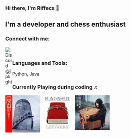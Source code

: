 ### Hi there, I'm Riffecs 👋

## I'm a developer and chess enthusiast
 

### Connect with me:
[<img align="left" alt="Discord @jplight" width="22px" src="https://github.com/RIffecs/RIffecs/blob/master/.github/img/googlechrome.svg" />][website]

<br/>

### Languages and Tools: 

Python, Java

[website]: https://www.riffecs.com
[lichess]: https://lichess.org/@/Riffecs


### Currently Playing during coding ♬

[<img align="left" width="110" target="_blank" src="./img/rammstein.png">](https://music.youtube.com/playlist?list=OLAK5uy_nl5CYbyn0jhWQiRJ17yvqRDN96eTx7sWQ)
[<img align="left" width="110" target="_blank" src="./img/kaizer.png">](https://music.youtube.com/playlist?list=OLAK5uy_n-TbSRrYTUEly3oU81m_z7AiZegeNbiz0)
[<img align="left" width="110" target="_blank" src="./img/alligatoah.png">](https://music.youtube.com/playlist?list=OLAK5uy_nKA6OFfqFfx7J-3gvgNDCYxGug3gjnY9Q)
<br><br><br><br><br><br>
